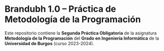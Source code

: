 # Brandubh 1.0 – Práctica de Metodología de la Programación

Este repositorio contiene la **Segunda Práctica Obligatoria** de la asignatura **Metodología de la Programación** del **Grado en Ingeniería Informática** de la **Universidad de Burgos** (curso 2023-2024).
